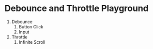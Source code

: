 # Debounce and Throttle Playground

1. Debounce
   1. Button Click
   2. Input
2. Throttle
   1. Infinite Scroll